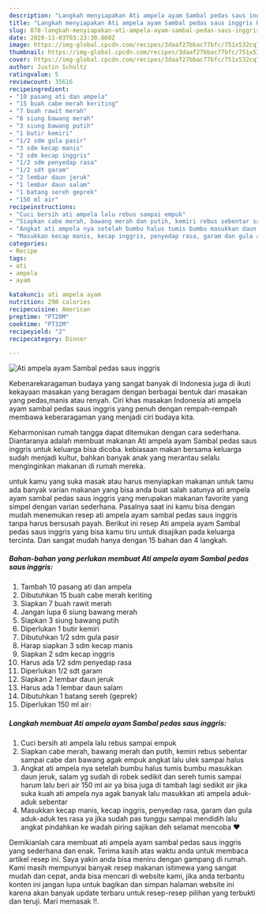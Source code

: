 ```yaml
---
description: "Langkah menyiapakan Ati ampela ayam Sambal pedas saus inggris Homemade"
title: "Langkah menyiapakan Ati ampela ayam Sambal pedas saus inggris Homemade"
slug: 878-langkah-menyiapakan-ati-ampela-ayam-sambal-pedas-saus-inggris-homemade
date: 2020-11-03T03:23:30.860Z
image: https://img-global.cpcdn.com/recipes/3daaf27bbac77bfc/751x532cq70/ati-ampela-ayam-sambal-pedas-saus-inggris-foto-resep-utama.jpg
thumbnail: https://img-global.cpcdn.com/recipes/3daaf27bbac77bfc/751x532cq70/ati-ampela-ayam-sambal-pedas-saus-inggris-foto-resep-utama.jpg
cover: https://img-global.cpcdn.com/recipes/3daaf27bbac77bfc/751x532cq70/ati-ampela-ayam-sambal-pedas-saus-inggris-foto-resep-utama.jpg
author: Justin Schultz
ratingvalue: 5
reviewcount: 35616
recipeingredient:
- "10 pasang ati dan ampela"
- "15 buah cabe merah keriting"
- "7 buah rawit merah"
- "6 siung bawang merah"
- "3 siung bawang putih"
- "1 butir kemiri"
- "1/2 sdm gula pasir"
- "3 sdm kecap manis"
- "2 sdm kecap inggris"
- "1/2 sdm penyedap rasa"
- "1/2 sdt garam"
- "2 lembar daun jeruk"
- "1 lembar daun salam"
- "1 batang sereh geprek"
- "150 ml air"
recipeinstructions:
- "Cuci bersih ati ampela lalu rebus sampai empuk"
- "Siapkan cabe merah, bawang merah dan putih, kemiri rebus sebentar sampai cabe dan bawang agak empuk angkat lalu ulek sampai halus"
- "Angkat ati ampela nya setelah bumbu halus tumis bumbu masukkan daun jeruk, salam yg sudah di robek sedikit dan sereh tumis sampai harum lalu beri air 150 ml air ya bisa juga di tambah lagi sedikit air jika suka kuah ati ampela nya agak banyak lalu masukkan ati ampela aduk-aduk sebentar"
- "Masukkan kecap manis, kecap inggris, penyedap rasa, garam dan gula aduk-aduk tes rasa ya jika sudah pas tunggu sampai mendidih lalu angkat pindahkan ke wadah piring sajikan deh selamat mencoba ❤"
categories:
- Recipe
tags:
- ati
- ampela
- ayam

katakunci: ati ampela ayam 
nutrition: 298 calories
recipecuisine: American
preptime: "PT20M"
cooktime: "PT32M"
recipeyield: "2"
recipecategory: Dinner

---
```



![Ati ampela ayam Sambal pedas saus inggris](https://img-global.cpcdn.com/recipes/3daaf27bbac77bfc/751x532cq70/ati-ampela-ayam-sambal-pedas-saus-inggris-foto-resep-utama.jpg)

Kebenarekaragaman budaya yang sangat banyak di Indonesia juga di ikuti kekayaan masakan yang beragam dengan berbagai bentuk dari masakan yang pedas,manis atau renyah. Ciri khas masakan Indonesia ati ampela ayam sambal pedas saus inggris yang penuh dengan rempah-rempah membawa keberaragaman yang menjadi ciri budaya kita.


Keharmonisan rumah tangga dapat ditemukan dengan cara sederhana. Diantaranya adalah membuat makanan Ati ampela ayam Sambal pedas saus inggris untuk keluarga bisa dicoba. kebiasaan makan bersama keluarga sudah menjadi kultur, bahkan banyak anak yang merantau selalu menginginkan makanan di rumah mereka.



untuk kamu yang suka masak atau harus menyiapkan makanan untuk tamu ada banyak varian makanan yang bisa anda buat salah satunya ati ampela ayam sambal pedas saus inggris yang merupakan makanan favorite yang simpel dengan varian sederhana. Pasalnya saat ini kamu bisa dengan mudah menemukan resep ati ampela ayam sambal pedas saus inggris tanpa harus bersusah payah.
Berikut ini resep Ati ampela ayam Sambal pedas saus inggris yang bisa kamu tiru untuk disajikan pada keluarga tercinta. Dan sangat mudah hanya dengan 15 bahan dan 4 langkah.


<!--inarticleads1-->

##### Bahan-bahan yang perlukan membuat Ati ampela ayam Sambal pedas saus inggris:

1. Tambah 10 pasang ati dan ampela
1. Dibutuhkan 15 buah cabe merah keriting
1. Siapkan 7 buah rawit merah
1. Jangan lupa 6 siung bawang merah
1. Siapkan 3 siung bawang putih
1. Diperlukan 1 butir kemiri
1. Dibutuhkan 1/2 sdm gula pasir
1. Harap siapkan 3 sdm kecap manis
1. Siapkan 2 sdm kecap inggris
1. Harus ada 1/2 sdm penyedap rasa
1. Diperlukan 1/2 sdt garam
1. Siapkan 2 lembar daun jeruk
1. Harus ada 1 lembar daun salam
1. Dibutuhkan 1 batang sereh (geprek)
1. Diperlukan 150 ml air💧




<!--inarticleads2-->

##### Langkah membuat  Ati ampela ayam Sambal pedas saus inggris:

1. Cuci bersih ati ampela lalu rebus sampai empuk
1. Siapkan cabe merah, bawang merah dan putih, kemiri rebus sebentar sampai cabe dan bawang agak empuk angkat lalu ulek sampai halus
1. Angkat ati ampela nya setelah bumbu halus tumis bumbu masukkan daun jeruk, salam yg sudah di robek sedikit dan sereh tumis sampai harum lalu beri air 150 ml air ya bisa juga di tambah lagi sedikit air jika suka kuah ati ampela nya agak banyak lalu masukkan ati ampela aduk-aduk sebentar
1. Masukkan kecap manis, kecap inggris, penyedap rasa, garam dan gula aduk-aduk tes rasa ya jika sudah pas tunggu sampai mendidih lalu angkat pindahkan ke wadah piring sajikan deh selamat mencoba ❤




Demikianlah cara membuat ati ampela ayam sambal pedas saus inggris yang sederhana dan enak. Terima kasih atas waktu anda untuk membaca artikel resep ini. Saya yakin anda bisa meniru dengan gampang di rumah. Kami masih mempunyai banyak resep makanan istimewa yang sangat mudah dan cepat, anda bisa mencari di website kami, jika anda terbantu konten ini jangan lupa untuk bagikan dan simpan halaman website ini karena akan banyak update terbaru untuk resep-resep pilihan yang terbukti dan teruji. Mari memasak !!. 
